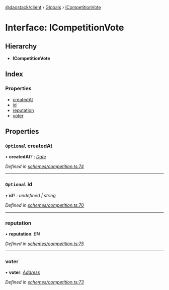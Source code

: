 [@daostack/client](../README.md) › [Globals](../globals.md) › [ICompetitionVote](icompetitionvote.md)

# Interface: ICompetitionVote

## Hierarchy

* **ICompetitionVote**

## Index

### Properties

* [createdAt](icompetitionvote.md#optional-createdat)
* [id](icompetitionvote.md#optional-id)
* [reputation](icompetitionvote.md#reputation)
* [voter](icompetitionvote.md#voter)

## Properties

### `Optional` createdAt

• **createdAt**? : *[Date](../globals.md#date)*

*Defined in [schemes/competition.ts:74](https://github.com/daostack/client/blob/7361fcc/src/schemes/competition.ts#L74)*

___

### `Optional` id

• **id**? : *undefined | string*

*Defined in [schemes/competition.ts:70](https://github.com/daostack/client/blob/7361fcc/src/schemes/competition.ts#L70)*

___

###  reputation

• **reputation**: *BN*

*Defined in [schemes/competition.ts:75](https://github.com/daostack/client/blob/7361fcc/src/schemes/competition.ts#L75)*

___

###  voter

• **voter**: *[Address](../globals.md#address)*

*Defined in [schemes/competition.ts:73](https://github.com/daostack/client/blob/7361fcc/src/schemes/competition.ts#L73)*
